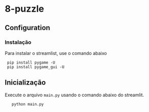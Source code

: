 # 8-puzzle

## Configuration

### Instalação

Para instalar o streamlist, use o comando abaixo

```shell
 pip install pygame -U
 pip install pygame_gui -U
```

## Inicialização

Execute o arquivo `main.py` usando o comando abaixo do streamlit.

```shell
   python main.py
```
